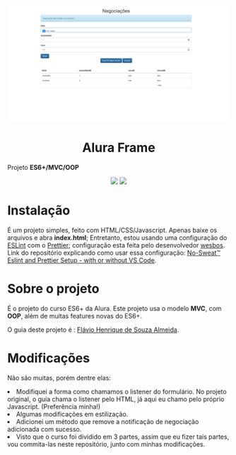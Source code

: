 <img src="img/Screenshot_1.png" align="center"></img>

<h1 align="center">Alura Frame</h1>
<p>Projeto <strong>ES6+/MVC/OOP</strong></p>

<p align="center">
<img  src="https://img.shields.io/github/last-commit/tilucast/alura-frame?style=plastic"></img>
<img  src="https://img.shields.io/badge/ESLint-6.0.1-blue"></img>
</p>

# Instalação

É um projeto simples, feito com HTML/CSS/Javascript. Apenas baixe os arquivos e abra **index.html**;
Entretanto, estou usando uma configuração do <a href="https://eslint.org/">ESLint</a> com o <a href="https://prettier.io/">Prettier</a>; configuração esta feita pelo desenvolvedor <a href="https://github.com/wesbos">wesbos</a>.
Link do repositório explicando como usar essa configuração:
<a href="https://github.com/wesbos/eslint-config-wesbos">No-Sweat™ Eslint and Prettier Setup - with or without VS Code</a>.

# Sobre o projeto

É o projeto do curso ES6+ da Alura.
Este projeto usa o modelo **MVC**, com **OOP**, além de muitas features novas do ES6+.

O guia deste projeto é : <a href="https://github.com/flaviohenriquealmeida">Flávio Henrique de Souza Almeida</a>.

# Modificações

Não são muitas, porém dentre elas:

<li>Modifiquei a forma como chamamos o listener do formulário. No projeto original, o guia chama o listener pelo HTML, já aqui eu chamo pelo próprio Javascript. (Preferência minha!)</li>
<li>Algumas modificações em estilização.</li>
<li>Adicionei um método que remove a notificação de negociação adicionada com sucesso.</li>
<li>Visto que o curso foi dividido em 3 partes, assim que eu fizer tais partes, vou commita-las neste repositório, junto com minhas modificações.</li>
